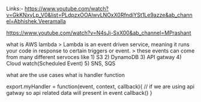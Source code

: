 <!-- https://www.youtube.com/watch?v=MUrcjIqpz6o&list=PLxoOrmZMsAWyBy3qwWdNhtAi-J4yLK1k9&index=20 -->
Links:-
https://www.youtube.com/watch?v=GkKNxyLp_V0&list=PLdpzxOOAlwvLNOxX0RfndiYSt1Le9azze&ab_channel=Abhishek.Veeramalla

https://www.youtube.com/watch?v=N4sJj-SxX00&ab_channel=MPrashant

what is AWS lambda
    > Lambda is an event driven service, meaning it runs your code in response to certain triggers or event.
    > these events can come from many different servoces like 
        1) S3
        2) DynamoDB
        3) API gatway
        4) Cloud watch(Scheduled Event)
        5) SNS, SQS

what are the use cases
what is handler function

export.myHandler = function(event, context, callback){
    <!-- event --> // if we are using api gatway so api related data will present in event
    callback()
}
